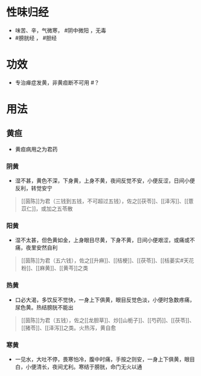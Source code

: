 # 性味归经
- 味苦、辛，气微寒， #阴中微阳 ，无毒
- #膀胱经 ， #胆经 
# 功效
- 专治瘅症发黄，非黄疸断不可用 #？ 
# 用法
## 黄疸
- 黄疸病用之为君药
### 阴黄
- 湿不甚，黄色不深，下身黄，上身不黄，夜间反觉不安，小便反涩，日间小便反利，转觉安宁
>[[茵陈]]为君（三钱到五钱，不可超过五钱），佐之[[茯苓]]、[[泽泻]]、[[薏苡仁]]，或加之五苓散
### 阳黄
- 湿不太甚，但色黄如金，上身眼目尽黄，下身不黄，日间小便艰涩，或痛或不痛，夜里安然自利
>[[茵陈]]为君（五六钱），佐之[[升麻]]、[[桔梗]]、[[茯苓]]、[[栝蒌实#天花粉]]、[[麻黄]]、[[黄芩]]之类
### 热黄
- 口必大渴，多饮反不觉快，一身上下俱黄，眼目反觉色淡，小便时急数疼痛，尿色黄。热结膀胱不能出
>[[茵陈]]为君（五钱），佐之[[龙胆草]]、炒[[山栀子]]、[[芍药]]、[[茯苓]]、[[猪苓]]、[[泽泻]]之类。火热泻，黄自愈
### 寒黄
- 一见水，大吐不停，畏寒怕冷，腹中时痛，手按之则安，一身上下俱黄，眼目白，小便清长，夜间尤利。寒结于膀胱，命门无火以通